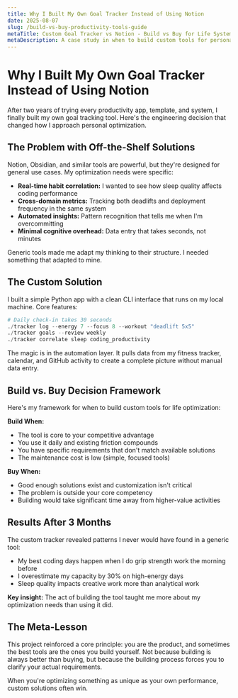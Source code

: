```yaml
---
title: Why I Built My Own Goal Tracker Instead of Using Notion
date: 2025-08-07
slug: /build-vs-buy-productivity-tools-guide
metaTitle: Custom Goal Tracker vs Notion - Build vs Buy for Life Systems
metaDescription: A case study in when to build custom tools for personal optimization, and why I coded my own goal tracking system instead of using existing solutions.
---
```


# Why I Built My Own Goal Tracker Instead of Using Notion

After two years of trying every productivity app, template, and system, I finally built my own goal tracking tool. Here's the engineering decision that changed how I approach personal optimization.

## The Problem with Off-the-Shelf Solutions

Notion, Obsidian, and similar tools are powerful, but they're designed for general use cases. My optimization needs were specific:

- **Real-time habit correlation:** I wanted to see how sleep quality affects coding performance
- **Cross-domain metrics:** Tracking both deadlifts and deployment frequency in the same system
- **Automated insights:** Pattern recognition that tells me when I'm overcommitting
- **Minimal cognitive overhead:** Data entry that takes seconds, not minutes

Generic tools made me adapt my thinking to their structure. I needed something that adapted to mine.

## The Custom Solution

I built a simple Python app with a clean CLI interface that runs on my local machine. Core features:

```python
# Daily check-in takes 30 seconds
./tracker log --energy 7 --focus 8 --workout "deadlift 5x5"
./tracker goals --review weekly
./tracker correlate sleep coding_productivity
```

The magic is in the automation layer. It pulls data from my fitness tracker, calendar, and GitHub activity to create a complete picture without manual data entry.

## Build vs. Buy Decision Framework

Here's my framework for when to build custom tools for life optimization:

**Build When:**
- The tool is core to your competitive advantage
- You use it daily and existing friction compounds
- You have specific requirements that don't match available solutions
- The maintenance cost is low (simple, focused tools)

**Buy When:**
- Good enough solutions exist and customization isn't critical
- The problem is outside your core competency
- Building would take significant time away from higher-value activities

## Results After 3 Months

The custom tracker revealed patterns I never would have found in a generic tool:

- My best coding days happen when I do grip strength work the morning before
- I overestimate my capacity by 30% on high-energy days
- Sleep quality impacts creative work more than analytical work

**Key insight:** The act of building the tool taught me more about my optimization needs than using it did.

## The Meta-Lesson

This project reinforced a core principle: you are the product, and sometimes the best tools are the ones you build yourself. Not because building is always better than buying, but because the building process forces you to clarify your actual requirements.

When you're optimizing something as unique as your own performance, custom solutions often win.

